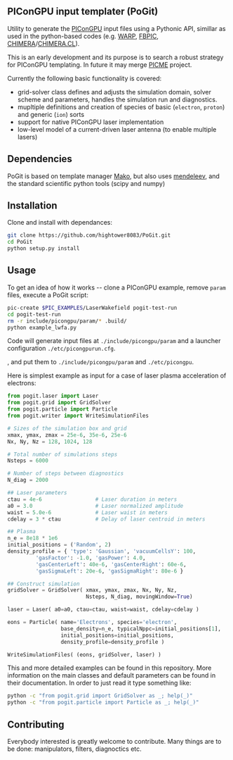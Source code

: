 ## PIConGPU input templater (PoGit)

Utility to generate the [PIConGPU](https://github.com/ComputationalRadiationPhysics/picongpu) input files using a Pythonic API, simillar as used in the python-based codes (e.g.  [WARP](https://bitbucket.org/berkeleylab/warp), [FBPIC](https://github.com/fbpic/fbpic), [CHIMERA](https://github.com/hightower8083/chimera)/[CHIMERA.CL](https://github.com/hightower8083/chimeraCL)).

This is an early development and its purpose is to search a robust strategy for PIConGPU templating. In future it may merge [PICME](https://github.com/picmi-standard/picmi) project.

Currently the following basic functionality is covered:
- grid-solver class defines and adjusts the simulation domain, solver scheme and parameters, handles the simulation run and diagnostics.
- mupltiple definitions and creation of species of basic (`electron`, `proton`) and generic (`ion`) sorts
- support for native PIConGPU laser implementation
- low-level model of a current-driven laser antenna (to enable multiple lasers)

## Dependencies

PoGit is based on template manager [Mako](https://github.com/sqlalchemy/mako), but also uses [mendeleev](https://bitbucket.org/lukaszmentel/mendeleev), and the standard scientific python tools (scipy and numpy)

## Installation

Clone and install with dependances:
```sh
git clone https://github.com/hightower8083/PoGit.git
cd PoGit
python setup.py install
```

## Usage

To get an idea of how it works -- clone a PIConGPU example, remove `param` files, execute a PoGit script:
```sh
pic-create $PIC_EXAMPLES/LaserWakefield pogit-test-run
cd pogit-test-run
rm -r include/picongpu/param/* .build/
python example_lwfa.py
```

Code will generate input files at `./include/picongpu/param` and a launcher configuration `./etc/picongpurun.cfg`. 

, and put them to `./include/picongpu/param` and `./etc/picongpu`.

Here is simplest example as input for a case of laser plasma acceleration of electrons:
```python
from pogit.laser import Laser
from pogit.grid import GridSolver
from pogit.particle import Particle
from pogit.writer import WriteSimulationFiles

# Sizes of the simulation box and grid
xmax, ymax, zmax = 25e-6, 35e-6, 25e-6
Nx, Ny, Nz = 128, 1024, 128

# Total number of simulations steps
Nsteps = 6000

# Number of steps between diagnostics
N_diag = 2000

## Laser parameters
ctau = 4e-6                 # Laser duration in meters
a0 = 3.0                    # Laser normalized amplitude
waist = 5.0e-6              # Laser waist in meters
cdelay = 3 * ctau           # Delay of laser centroid in meters

## Plasma
n_e = 8e18 * 1e6
initial_positions = ('Random', 2)
density_profile = { 'type': 'Gaussian', 'vacuumCellsY': 100,
         'gasFactor': -1.0, 'gasPower': 4.0,
         'gasCenterLeft': 40e-6, 'gasCenterRight': 60e-6,
         'gasSigmaLeft': 20e-6, 'gasSigmaRight': 80e-6 }

## Construct simulation
gridSolver = GridSolver( xmax, ymax, zmax, Nx, Ny, Nz,
                         Nsteps, N_diag, movingWindow=True)

laser = Laser( a0=a0, ctau=ctau, waist=waist, cdelay=cdelay )

eons = Particle( name='Electrons', species='electron',
                 base_density=n_e, typicalNppc=initial_positions[1],
                 initial_positions=initial_positions,
                 density_profile=density_profile )

WriteSimulationFiles( (eons, gridSolver, laser) )
```

This and more detailed examples can be found in this repository. More information on the main classes and default parameters can be found in their documentation. In order to just read it type something like:
```sh
python -c "from pogit.grid import GridSolver as _; help(_)"
python -c "from pogit.particle import Particle as _; help(_)"
```

## Contributing

Everybody interested is greatly welcome to contribute. Many things are to be done: manipulators, filters, diagnoctics etc.
